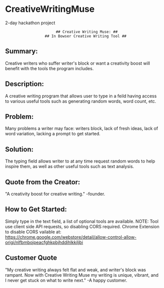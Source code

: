 # CreativeWritingMuse
2-day hackathon project

                           ## Creative Writing Muse: ##
                      ## In Bowser Creative Writing Tool ##

## Summary: ##
Creative writers who suffer writer's block or want a creativity boost will benefit with the tools the program includes.

## Description: ##
A creative writing program that allows user to type in a feild having access to various useful tools such as generating random words, word count, etc.

## Problem: ##
Many problems a writer may face: writers block, lack of fresh ideas, lack of word variation, lacking a prompt to get started.

## Solution: ##
The typing field allows writer to at any time request random words to help inspire them, as well as other useful tools such as text analysis.

## Quote from the Creator: ##
"A creativity boost for creative writing." -founder.

## How to Get Started: ##
Simply type in the text field, a list of optional tools are available.
NOTE:
Tool use client side API requests, so disabling CORS required.
Chrome Extension to disable CORS vailable at:
https://chrome.google.com/webstore/detail/allow-control-allow-origi/nlfbmbojpeacfghkpbjhddihlkkiljbi

## Customer Quote ##
"My creative writing always felt flat and weak, and writer's block was rampant.  Now with Creative Writing Muse my writing is unique, vibrant, and I never get stuck on what to write next." -A happy customer.
